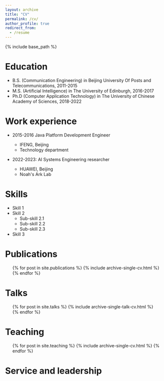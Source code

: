 ```yaml
---
layout: archive
title: "CV"
permalink: /cv/
author_profile: true
redirect_from:
  - /resume
---
```


{% include base_path %}

Education
======
* B.S. (Communication Engineering) in Beijing University Of Posts and Telecommunications, 2011-2015
* M.S. (Artificial Intelligence) in The University of Edinburgh, 2016-2017
* Ph.D (Computer Application Technology) in The University of Chinese Academy of Sciences, 2018-2022

Work experience
======
* 2015-2016 Java Platform Development Engineer
  * IFENG, Beijing
  * Technology department

* 2022-2023: AI Systems Engineering researcher
  * HUAWEI, Beijing
  * Noah's Ark Lab
  
Skills
======
* Skill 1
* Skill 2
  * Sub-skill 2.1
  * Sub-skill 2.2
  * Sub-skill 2.3
* Skill 3

Publications
======
  <ul>{% for post in site.publications %}
    {% include archive-single-cv.html %}
  {% endfor %}</ul>
  
Talks
======
  <ul>{% for post in site.talks %}
    {% include archive-single-talk-cv.html %}
  {% endfor %}</ul>
  
Teaching
======
  <ul>{% for post in site.teaching %}
    {% include archive-single-cv.html %}
  {% endfor %}</ul>
  
Service and leadership
======
